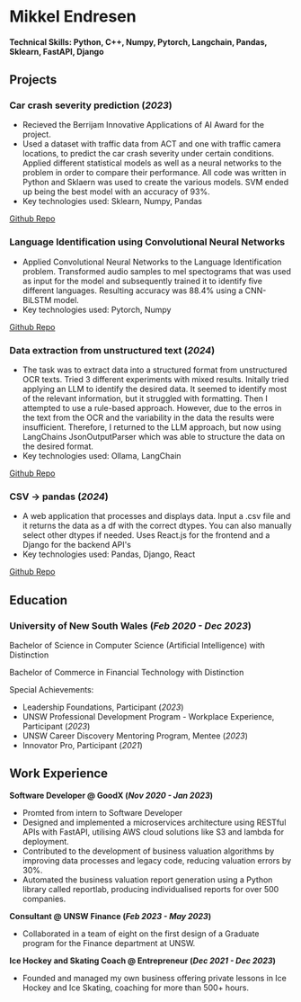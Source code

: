 # Mikkel Endresen

#### Technical Skills: Python, C++, Numpy, Pytorch, Langchain, Pandas, Sklearn, FastAPI, Django


## Projects

### Car crash severity prediction (_2023_)
- Recieved the Berrijam Innovative Applications of AI Award for the project.
- Used a dataset with traffic data from ACT and one with traffic camera locations, to predict the car crash severity under certain conditions. Applied different statistical models as well as a neural networks to the problem in order to compare their performance. All code was written in Python and Sklaern was used to create the various models. SVM ended up being the best model with an accuracy of 93%.
- Key technologies used: Sklearn, Numpy, Pandas
  
[Github Repo](https://github.com/MikkelEndresen/portfolio/tree/main/TheLastOfUs)

### Language Identification using Convolutional Neural Networks
- Applied Convolutional Neural Networks to the Language Identification problem. Transformed audio samples to mel spectograms that was used as input for the model and subsequently trained it to identify five different languages. Resulting accuracy was 88.4% using a CNN-BiLSTM model.
- Key technologies used: Pytorch, Numpy

[Github Repo](https://github.com/MikkelEndresen/portfolio/tree/main/LanguageIdentification)

### Data extraction from unstructured text (_2024_)
- The task was to extract data into a structured format from unstructured OCR texts. Tried 3 different experiments with mixed results. Initally tried applying an LLM to identify the desired data. It seemed to identify most of the relevant information, but it struggled with formatting. Then I attempted to use a rule-based approach. However, due to the erros in the text from the OCR and the variability in the data the results were insufficient. Therefore, I returned to the LLM approach, but now using LangChains JsonOutputParser which was able to structure the data on the desired format.
- Key technologies used: Ollama, LangChain

[Github Repo](https://github.com/MikkelEndresen/DataExtractionFromText)

### CSV -> pandas (_2024_)
- A web application that processes and displays data. Input a .csv file and it returns the data as a df with the correct dtypes. You can also manually select other dtypes if needed. Uses React.js for the frontend and a Django for the backend API's
- Key technologies used: Pandas, Django, React

[Github Repo](https://github.com/MikkelEndresen/DataCleaning)

## Education

### University of New South Wales  (_Feb 2020 - Dec 2023_)

  Bachelor of Science in Computer Science (Artificial Intelligence) with Distinction
  
  Bachelor of Commerce in Financial Technology with Distinction
  
  Special Achievements:
  - Leadership Foundations, Participant  (_2023_)
  - UNSW Professional Development Program - Workplace Experience, Participant  (_2023_)
  - UNSW Career Discovery Mentoring Program, Mentee  (_2023_)
  - Innovator Pro, Participant  (_2021_)

## Work Experience

**Software Developer @ GoodX (_Nov 2020 - Jan 2023_)**
- Promted from intern to Software Developer
- Designed and implemented a microservices architecture using RESTful APIs with FastAPI, utilising AWS cloud solutions like S3 and lambda for deployment. 
- Contributed to the development of business valuation algorithms by improving data processes and legacy code, reducing valuation errors by 30%.
- Automated the business valuation report generation using a Python library called reportlab, producing individualised reports for over 500 companies.


**Consultant @ UNSW Finance (_Feb 2023 - May 2023_)**
- Collaborated in a team of eight on the first design of a Graduate program for the Finance department at UNSW. 


**Ice Hockey and Skating Coach @ Entrepreneur (_Dec 2021 - Dec 2023_)**
- Founded and managed my own business offering private lessons in Ice Hockey and Ice Skating, coaching for more than 500+ hours.




